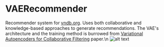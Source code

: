 # VAERecommender
Recommender system for [vndb.org](https://vndb.org). Uses both collaborative and knowledge-based approaches to generate recommendations. The VAE's architecture and the training method is burrowed from [Variational Autoencoders for Collaborative Filtering](https://arxiv.org/pdf/1802.05814.pdf) paper.\n
![alt text](https://github.comBerserker-Of-Akihabara/VAERecommender/blob/master/preview.bmp?raw=true)
